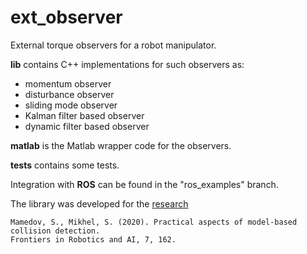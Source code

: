 # ext_observer

External torque observers for a robot manipulator. 

**lib** contains C++ implementations for such observers as:
- momentum observer
- disturbance observer
- sliding mode observer 
- Kalman filter based observer
- dynamic filter based observer

**matlab** is the Matlab wrapper code for the observers.

**tests** contains some tests.

Integration with **ROS** can be found in the "ros_examples" branch.

The library was developed for the [research](https://www.frontiersin.org/articles/10.3389/frobt.2020.571574/full?utm_campaign=Artificial%2BIntelligence%2BWeekly&utm_medium=web&utm_source=Artificial_Intelligence_Weekly_189) 
```
Mamedov, S., Mikhel, S. (2020). Practical aspects of model-based collision detection. 
Frontiers in Robotics and AI, 7, 162.
```

